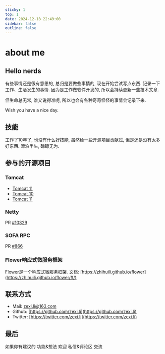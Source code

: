 ```yaml
---
sticky: 1
top: 1
date: 2024-12-18 22:49:00
sidebar: false
outline: false
---
```


# about me

## Hello nerds

有些事情还是很有意思的, 总归是要做些事情的, 现在开始尝试写点东西. 记录一下工作、生活发生的事情. 因为是工作做软件开发的, 所以会持续更新一些技术文章.

但生命总无常, 谁又说得准呢, 所以也会有各种奇奇怪怪的事情会记录下来.

Wish you have a nice day.

## 技能

工作了10年了, 也没有什么好技能, 虽然给一些开源项目贡献过, 但是还是没有太多好东西. 漂泊半生, 碌碌无为.

## 参与的开源项目

### Tomcat

- [Tomcat 11](https://tomcat.apache.org/tomcat-11.0-doc/changelog.html#Tomcat_11.0.0-M19_(remm)/Other)
- [Tomcat 10](https://tomcat.apache.org/tomcat-10.1-doc/changelog.html#Tomcat_10.1.21_(schultz)/Other)
- [Tomcat 11](https://tomcat.apache.org/tomcat-9.0-doc/changelog.html#Tomcat_9.0.88_(remm)/Other)

### Netty

PR [#10329](https://github.com/netty/netty/pull/10329)

### SOFA RPC

PR [#866](https://github.com/sofastack/sofa-rpc/pull/866)

### Flower响应式微服务框架

[Flower](https://github.com/zhihuili/flower)是一个响应式微服务框架. 文档: [https://zhihuili.github.io/flower](https://zhihuili.github.io/flower/#/)

## 联系方式

- Mail: [zexi.li@163.com](mailto:zexi.li@163.com)
- Github: [https://github.com/zexi.li](https://github.com/zexi.li)
- Twitter: [https://twitter.com/zexi.li](https://twitter.com/zexi.li)

## 最后

如果你有建议的 功能&想法 欢迎 私信&评论区 交流
